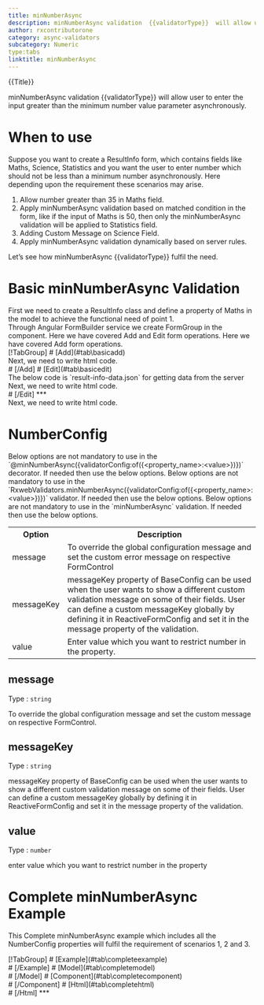 ```yaml
---
title: minNumberAsync 
description: minNumberAsync validation  {{validatorType}}  will allow user to enter the input greater than the minimum number value parameter.
author: rxcontributorone
category: async-validators
subcategory: Numeric
type:tabs
linktitle: minNumberAsync
---
```


<div class="title-bar top_title"><p>{{Title}}</p></div> <div class="title-bar"><p>minNumberAsync validation  {{validatorType}}  will allow user to enter the input greater than the minimum number value parameter asynchronously.</p></div>

# When to use
Suppose you want to create a ResultInfo form, which contains fields like Maths, Science, Statistics and you want the user to enter number which should not be less than a minimum number asynchronously. Here depending upon the requirement these scenarios may arise.
<ol class='showHideElement'>
	<li>Allow number greater than 35 in Maths field.</li>
	<li>Apply minNumberAsync validation based on matched condition in the form, like if the input of Maths is 50, then only the minNumberAsync validation will be applied to Statistics field.</li>
	<li>Adding Custom Message on Science Field.</li>
	<data-scope scope="['decorator','validator']">
	<li>Apply minNumberAsync validation dynamically based on server rules.</li>
	</data-scope>
</ol>
Let’s see how minNumberAsync {{validatorType}} fulfil the need.

# Basic minNumberAsync Validation
<data-scope scope="['decorator','template-driven-directives','template-driven-decorators']">
First we need to create a ResultInfo class and define a property of Maths in the model to achieve the functional need of point 1.
<div component="app-code" key="minNumberAsync-add-model"></div> 
</data-scope>
Through Angular FormBuilder service we create FormGroup in the component.
<data-scope scope="['decorator']">
Here we have covered Add and Edit form operations. 
</data-scope>

<data-scope scope="['validator','template-driven-directives','template-driven-decorators']">
Here we have covered Add form operations. 
</data-scope>

<data-scope scope="['decorator']">
<div component="app-tabs" key="basic-operations"></div>
[!TabGroup]
# [Add](#tab\basicadd)
<div component="app-code" key="minNumberAsync-add-component"></div> 
Next, we need to write html code.
<div component="app-code" key="minNumberAsync-add-html"></div> 
<div component="app-example-runner" ref-component="app-minNumberAsync-add"></div>
# [/Add]
# [Edit](#tab\basicedit)
<div component="app-code" key="minNumberAsync-edit-component"></div>
The below code is `result-info-data.json` for getting data from the server 
<div component="app-code" key="minNumberAsync-edit-json"></div> 
Next, we need to write html code.
<div component="app-code" key="minNumberAsync-edit-html"></div> 
<div component="app-example-runner" ref-component="app-minNumberAsync-edit"></div>
# [/Edit]
***
</data-scope>

<data-scope scope="['validator','template-driven-directives','template-driven-decorators']">
<div component="app-code" key="minNumberAsync-add-component"></div> 
Next, we need to write html code.
<div component="app-code" key="minNumberAsync-add-html"></div> 
<div component="app-example-runner" ref-component="app-minNumberAsync-add"></div>
</data-scope>

# NumberConfig 
<data-scope scope="['decorator']">
Below options are not mandatory to use in the `@minNumberAsync({validatorConfig:of({&ltproperty_name&gt:&ltvalue&gt})})` decorator. If needed then use the below options.
</data-scope>

<data-scope scope="['validator']">
Below options are not mandatory to use in the `RxwebValidators.minNumberAsync({validatorConfig:of({&ltproperty_name&gt:&ltvalue&gt})})` validator. If needed then use the below options.
</data-scope>

<data-scope scope="['template-driven-directives','template-driven-decorators']">
Below options are not mandatory to use in the `minNumberAsync` validation. If needed then use the below options.
</data-scope>

<table class="table table-bordered table-striped showHideElement">
<tr><th>Option</th><th>Description</th></tr>
<tr><td><a  (click)='scrollTo("#message")' title="message">message</a></td><td>To override the global configuration message and set the custom error message on respective FormControl</td></tr>
<tr><td><a (click)='scrollTo("#messageKey")' title="messageKey">messageKey</a></td><td>messageKey property of BaseConfig can be used when the user wants to show a different custom validation message on some of their fields. User can define a custom messageKey globally by defining it in ReactiveFormConfig and set it in the message property of the validation.</td></tr>
<tr><td><a (click)='scrollTo("#value")' title="value">value</a></td><td> Enter value which you want to restrict number in the property.</td></tr>
</table>


## message 
Type :  `string` 

To override the global configuration message and set the custom message on respective FormControl.

<div component="app-code" key="minNumberAsync-messageExample-model"></div> 
<div component="app-example-runner" ref-component="app-minNumberAsync-message" title="minNumberAsync {{validatorType}} with message" key="message"></div>

## messageKey
Type : `string`

messageKey property of BaseConfig can be used when the user wants to show a different custom validation message on some of their fields. User can define a custom messageKey globally by defining it in ReactiveFormConfig and set it in the message property of the validation.

<div component="app-code" key="minNumberAsync-messageKeyExample-model"></div> 
<div component="app-example-runner" ref-component="app-minNumberAsync-messageKey" title="minNumberAsync {{validatorType}} with messageKey" key="messageKey"></div>

## value 
Type :  `number` 

enter value which you want to restrict number in the property

<div component="app-code" key="minNumberAsync-valueExample-model"></div> 
<div component="app-example-runner" ref-component="app-minNumberAsync-value" title="minNumberAsync {{validatorType}} with value" key="value"></div>

# Complete minNumberAsync Example

This Complete minNumberAsync example which includes all the NumberConfig properties will fulfil the requirement of scenarios 1, 2 and 3.

<div component="app-tabs" key="complete"></div>
[!TabGroup]
# [Example](#tab\completeexample)
<div component="app-example-runner" ref-component="app-minNumberAsync-complete"></div>
# [/Example]
<data-scope scope="['decorator','template-driven-directives','template-driven-decorators']">
# [Model](#tab\completemodel)
<div component="app-code" key="minNumberAsync-complete-model"></div> 
# [/Model]
</data-scope>
# [Component](#tab\completecomponent)
<div component="app-code" key="minNumberAsync-complete-component"></div> 
# [/Component]
# [Html](#tab\completehtml)
<div component="app-code" key="minNumberAsync-complete-html"></div> 
# [/Html]
***


